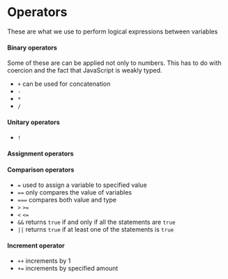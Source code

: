 # Operators

These are what we use to perform logical expressions between variables

#### Binary operators
Some of these are can be applied not only to numbers. This has to do with coercion and the fact that JavaScript is weakly typed. 

- `+` can be used for concatenation
- `-`
- `*`
- `/`

#### Unitary operators

- `!`

#### Assignment operators

#### Comparison operators
- `=` used to assign a variable to specified value
- `==` only compares the value of variables
- `===` compares both value and type
- `>` `>=`
- `<` `<=`
- `&&` returns `true` if and only if all the statements are `true`
- `||` returns `true` if at least one of the statements is `true`

#### Increment operator
- `++` increments by 1
- `+=` increments by specified amount 